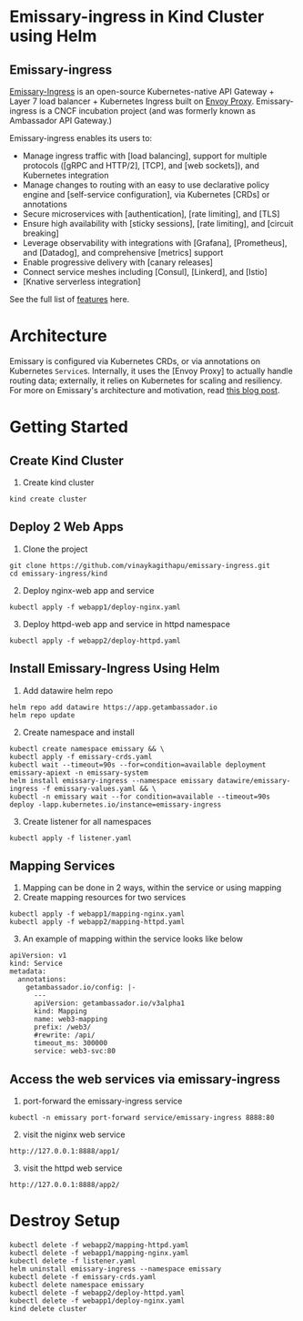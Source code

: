 # Emissary-ingress in Kind Cluster using Helm
## Emissary-ingress

[Emissary-Ingress](https://www.getambassador.io) is an open-source Kubernetes-native API Gateway +
Layer 7 load balancer + Kubernetes Ingress built on [Envoy Proxy](https://www.envoyproxy.io).
Emissary-ingress is a CNCF incubation project (and was formerly known as Ambassador API Gateway.)

Emissary-ingress enables its users to:
* Manage ingress traffic with [load balancing], support for multiple protocols ([gRPC and HTTP/2], [TCP], and [web sockets]), and Kubernetes integration
* Manage changes to routing with an easy to use declarative policy engine and [self-service configuration], via Kubernetes [CRDs] or annotations
* Secure microservices with [authentication], [rate limiting], and [TLS]
* Ensure high availability with [sticky sessions], [rate limiting], and [circuit breaking]
* Leverage observability with integrations with [Grafana], [Prometheus], and [Datadog], and comprehensive [metrics] support
* Enable progressive delivery with [canary releases]
* Connect service meshes including [Consul], [Linkerd], and [Istio]
* [Knative serverless integration]

See the full list of [features](https://www.getambassador.io/features/) here.

# Architecture

Emissary is configured via Kubernetes CRDs, or via annotations on Kubernetes `Service`s. Internally,
it uses the [Envoy Proxy] to actually handle routing data; externally, it relies on Kubernetes for
scaling and resiliency. For more on Emissary's architecture and motivation, read [this blog post](https://blog.getambassador.io/building-ambassador-an-open-source-api-gateway-on-kubernetes-and-envoy-ed01ed520844).

# Getting Started

## Create Kind Cluster
1. Create kind cluster
```
kind create cluster
```

## Deploy 2 Web Apps
1. Clone the project
```
git clone https://github.com/vinaykagithapu/emissary-ingress.git
cd emissary-ingress/kind
```
2. Deploy nginx-web app and service
```
kubectl apply -f webapp1/deploy-nginx.yaml
```
3. Deploy httpd-web app and service in httpd namespace
```
kubectl apply -f webapp2/deploy-httpd.yaml
```

## Install Emissary-Ingress Using Helm

1. Add datawire helm repo
```
helm repo add datawire https://app.getambassador.io
helm repo update
```
2. Create namespace and install
```
kubectl create namespace emissary && \
kubectl apply -f emissary-crds.yaml
kubectl wait --timeout=90s --for=condition=available deployment emissary-apiext -n emissary-system
helm install emissary-ingress --namespace emissary datawire/emissary-ingress -f emissary-values.yaml && \
kubectl -n emissary wait --for condition=available --timeout=90s deploy -lapp.kubernetes.io/instance=emissary-ingress
```
3. Create listener for all namespaces
```
kubectl apply -f listener.yaml
```
## Mapping Services
1. Mapping can be done in 2 ways, within the service or using mapping 
2. Create mapping resources for two services
```
kubectl apply -f webapp1/mapping-nginx.yaml
kubectl apply -f webapp2/mapping-httpd.yaml
```
3. An example of mapping within the service looks like below
```
apiVersion: v1
kind: Service
metadata:
  annotations:
    getambassador.io/config: |-
      ---
      apiVersion: getambassador.io/v3alpha1
      kind: Mapping
      name: web3-mapping
      prefix: /web3/
      #rewrite: /api/
      timeout_ms: 300000
      service: web3-svc:80

```

## Access the web services via emissary-ingress
1. port-forward the emissary-ingress service
```
kubectl -n emissary port-forward service/emissary-ingress 8888:80
```
2. visit the niginx web service 
```
http://127.0.0.1:8888/app1/
```
3. visit the httpd web service 
```
http://127.0.0.1:8888/app2/
```


# Destroy Setup
```
kubectl delete -f webapp2/mapping-httpd.yaml
kubectl delete -f webapp1/mapping-nginx.yaml
kubectl delete -f listener.yaml
helm uninstall emissary-ingress --namespace emissary
kubectl delete -f emissary-crds.yaml
kubectl delete namespace emissary
kubectl delete -f webapp2/deploy-httpd.yaml
kubectl delete -f webapp1/deploy-nginx.yaml
kind delete cluster
```
